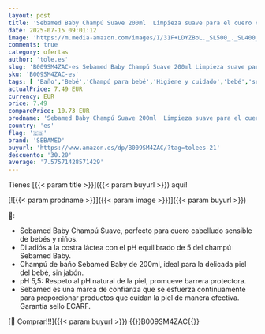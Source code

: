 ```yaml
---
layout: post
title: 'Sebamed Baby Champú Suave 200ml  Limpieza suave para el cuero cabelludo delicado y cabello fino del bebé'
date: 2025-07-15 09:01:12
image: 'https://m.media-amazon.com/images/I/31F+LDYZBoL._SL500_._SL400_.jpg'
comments: true
category: ofertas
author: 'tole.es'
slug: 'B009SM4ZAC-es Sebamed Baby Champú Suave 200ml Limpieza suave para el...'
sku: 'B009SM4ZAC-es'
tags: [ 'Baño','Bebé','Champú para bebé','Higiene y cuidado','bebé','sebamed','🇪🇸', ]
actualPrice: 7.49 EUR
currency: EUR
price: 7.49
comparePrice: 10.73 EUR
prodname: 'Sebamed Baby Champú Suave 200ml  Limpieza suave para el cuero cabelludo delicado y cabello fino del bebé'
country: 'es'
flag: '🇪🇸'
brand: 'SEBAMED'
buyurl: 'https://www.amazon.es/dp/B009SM4ZAC/?tag=tolees-21'
descuento: '30.20'
average: '7.57571428571429'
---
```


Tienes [{{< param title >}}]({{< param buyurl >}}) aqui!

[![{{< param prodname >}}]({{< param image >}})]({{< param buyurl >}})

🔎:

- Sebamed Baby Champú Suave, perfecto para cuero cabelludo sensible de bebés y niños.
- Di adiós a la costra láctea con el pH equilibrado de 5 del champú Sebamed Baby.
- Champú de baño Sebamed Baby de 200ml, ideal para la delicada piel del bebé, sin jabón.
- pH 5,5: Respeto al pH natural de la piel, promueve barrera protectora.
- Sebamed es una marca de confianza que se esfuerza continuamente para proporcionar productos que cuidan la piel de manera efectiva. Garantía sello ECARF.

[🛒 Comprar!!!]({{< param buyurl >}})
{{<world>}}B009SM4ZAC{{</world>}}
